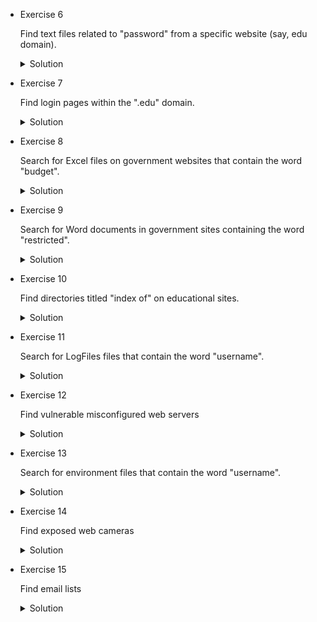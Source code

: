 - Exercise 6

  Find text files related to "password" from a specific website (say, edu domain).
  <details>
  <summary>Solution</summary>

  ```
  site:.edu filetype:txt "password"
  ```
  
  *Explanation:* This command restricts the search to “edu” sites, limits the search to txt files, and looks for those containing the term "password".

  </details>

- Exercise 7

  Find login pages within the ".edu" domain.

  <details>
    <summary>Solution</summary>

  ```
  site:.edu inurl:login
  ```
  
  *Explanation:* This command restricts the search to ".edu" domain and returns pages that have "login" in their URL.

  </details>
  
- Exercise 8

  Search for Excel files on government websites that contain the word "budget".

  <details>
    <summary>Solution</summary>

  ```
  site:gov filetype:xls "budget"
  ```
  
  *Explanation:* This command will find all Excel (.xls) files on .gov domains that contain the word "budget".

  </details>

- Exercise 9

  Search for Word documents in government sites containing the word "restricted".

  <details>
    <summary>Solution</summary>

  ```
  allintitle:restricted filetype:doc site:gov
  ```
  
  *Explanation:* This command restricts the search to ".gov" and return documents that contain the word "restricted".

  </details>

- Exercise 10

  Find directories titled "index of" on educational sites.

  <details>
    <summary>Solution</summary>

  ```
  site:edu intitle:"index of”
  ```
  
  *Explanation:* This command will find pages on .edu domains where the title includes the words "index of", often revealing directory listings.

  </details>

- Exercise 11

  Search for LogFiles files that contain the word "username".

  <details>
    <summary>Solution</summary>

  ```
  allintext:username filetype:log
  ```
  
  *Explanation:* This command will return the logFiles that contains the word “username”

  </details>
  
- Exercise 12

  Find vulnerable misconfigured web servers

  <details>
    <summary>Solution</summary>

  ```
  inurl:/proc/self/cwd
  ```
  
  *Explanation:* This command looks for URLs that have /proc/self/cwd in them. This can sometimes be an indication of a misconfigured server that is inadvertently exposing sensitive information

  </details>
  
- Exercise 13

  Search for environment files that contain the word "username".

  <details>
    <summary>Solution</summary>

  ```
  filetype:env "password"
  ```
  
  *Explanation:* This command will return the environment files that contains the word “password”. These files are used to store credentials.

  </details>
  
- Exercise 14

  Find exposed web cameras

  <details>
    <summary>Solution</summary>

  ```
  inurl:top.htm inurl:currenttime
  ```

  ```
  intitle:"webcamXP 5"
  ```

  ```
  inurl:"lvappl.htm"
  ```
  
  *Explanation:* This command looks for specific URLs and titles that belongs to feeds from WebCameras.

  </details>
  
- Exercise 15

  Find email lists

  <details>
    <summary>Solution</summary>

  ```
  filetype:xls inurl:"email.xls"
  ```
  
  *Explanation:* This command looks for specific XLS files that contains “email.xls” in their URL.

  </details>
